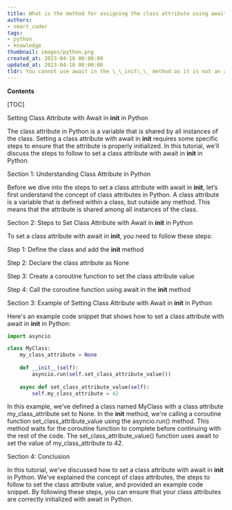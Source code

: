 ```yaml
---
title: What is the method for assigning the class attribute using await in the __init__ function?
authors:
- smart_coder
tags:
- python
- knowledge
thumbnail: images/python.png
created_at: 2023-04-18 00:00:00
updated_at: 2023-04-18 00:00:00
tldr: You cannot use await in the \_\_init\_\_ method as it is not an async function.
---
```


**Contents**

[TOC]

Setting Class Attribute with Await in __init__ in Python

The class attribute in Python is a variable that is shared by all instances of the class. Setting a class attribute with await in __init__ requires some specific steps to ensure that the attribute is properly initialized. In this tutorial, we'll discuss the steps to follow to set a class attribute with await in __init__ in Python.

Section 1: Understanding Class Attribute in Python

Before we dive into the steps to set a class attribute with await in __init__, let’s first understand the concept of class attributes in Python. A class attribute is a variable that is defined within a class, but outside any method. This means that the attribute is shared among all instances of the class.

Section 2: Steps to Set Class Attribute with Await in __init__ in Python

To set a class attribute with await in __init__, you need to follow these steps:

Step 1: Define the class and add the __init__ method

Step 2: Declare the class attribute as None

Step 3: Create a coroutine function to set the class attribute value

Step 4: Call the coroutine function using await in the __init__ method

Section 3: Example of Setting Class Attribute with Await in __init__ in Python

Here's an example code snippet that shows how to set a class attribute with await in __init__ in Python:

```python
import asyncio

class MyClass:
    my_class_attribute = None
    
    def __init__(self):
        asyncio.run(self.set_class_attribute_value())
        
    async def set_class_attribute_value(self):
        self.my_class_attribute = 42
```

In this example, we've defined a class named MyClass with a class attribute my_class_attribute set to None. In the __init__ method, we're calling a coroutine function set_class_attribute_value using the asyncio.run() method. This method waits for the coroutine function to complete before continuing with the rest of the code. The set_class_attribute_value() function uses await to set the value of my_class_attribute to 42.

Section 4: Conclusion

In this tutorial, we've discussed how to set a class attribute with await in __init__ in Python. We've explained the concept of class attributes, the steps to follow to set the class attribute value, and provided an example code snippet. By following these steps, you can ensure that your class attributes are correctly initialized with await in Python.
